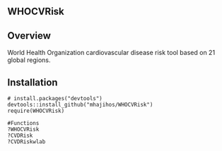 ## WHOCVRisk
## Overview
World Health Organization cardiovascular disease risk tool based on 21 global regions.

## Installation
```
# install.packages("devtools")
devtools::install_github("mhajihos/WHOCVRisk")
require(WHOCVRisk)

#Functions
?WHOCVRisk
?CVDRisk
?CVDRiskwlab

```
